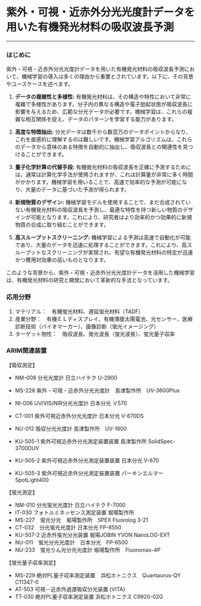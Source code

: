 # 紫外・可視・近赤外分光光度計データを用いた有機発光材料の吸収波長予測

---
### はじめに
紫外・可視・近赤外分光光度計データを用いた有機発光材料の吸収波長予測において、機械学習の導入は多くの理由から重要とされています。以下に、その背景やユースケースを述べます。

1. **データの複雑性と多様性:**
   有機発光材料は、その構造や特性において非常に複雑で多様性があります。分子内の異なる構造や電子励起状態が吸収波長に影響を与えるため、広範な分光データが必要です。機械学習は、これらの複雑な相互関係を捉え、データのパターンを学習する能力があります。

2. **高度な特徴抽出:**
   分光データは数千から数百万のデータポイントからなり、これを直感的に理解するのは難しいです。機械学習アルゴリズムは、これらのデータから意味のある特徴を自動的に抽出し、吸収波長との関連性を見つけることができます。

3. **量子化学計算の代替手段:**
   有機発光材料の吸収波長を正確に予測するためには、通常は計算化学手法が使用されますが、これは計算量が非常に多く時間がかかります。機械学習を用いることで、高速で効率的な予測が可能になり、大量のデータに基づいた予測が得られます。

4. **新規物質のデザイン:**
   機械学習モデルを使用することで、まだ合成されていない有機発光材料の吸収波長を予測し、最適な特性を持つ新しい物質のデザインが可能となります。これにより、研究者はより効率的かつ効果的に新規物質の合成に取り組むことができます。

5. **高スループットスクリーニング:**
   機械学習による予測は高速で自動化が可能であり、大量のデータを迅速に処理することができます。これにより、高スループットなスクリーニングが実現され、有望な有機発光材料の特定が迅速かつ費用対効果の高いものとなります。

このような背景から、紫外・可視・近赤外分光光度計データを活用した機械学習は、有機発光材料の研究と開発において革新的な手法となっています。

### 応用分野
1. マテリアル：　有機蛍光材料、遅延蛍光材料（TADF）  
1. 産業分野：　有機ＥＬディスプレイ、有機薄膜太陽電池、光センサー、医療診断技術（バイオマーカー）、画像診断（蛍光イメージング）  
1. ターゲット物性：　吸収波長、発光波長（蛍光波長）、蛍光量子収率

### ARIM関連装置

【吸収測定】  
- NM-009	分光光度計	日立ハイテク U-2900  
- MS-228	紫外・可視・近赤外分光光度計　島津製作所　UV-3600Plus  
- NI-006	UV/VIS/NIR分光光度計 日本分光 Ｖ570
- CT-001	紫外可視近赤外分光光度計 日本分光 V-670DS
- NU-012	吸収分光光度計	島津製作所　UV-1800

- KU-505-1	紫外可視近赤外分光測定装置装置 島津製作所 SolidSpec-3700DUV
- KU-505-2	紫外可視近赤外分光測定装置装置 日本分光 V-670
- KU-505-3	紫外可視近赤外分光測定装置装置 パーキンエルマー SpotLight400

【蛍光測定】  
- NM-010	分光蛍光光度計	日立ハイテク F-7000  
- IT-030	フォトルミネッセンス測定装置	堀場製作所  
- MS-227　蛍光分光　堀場製作所　SPEX Fluorolog 3-21
- CT-032　分光蛍光光度計 日本分光 FP-8550
- KU-507-2	近赤外蛍光分光装置 堀場JOBIN YVON NanoLOG-EXT
- NU-011　蛍光分光光度計　日本分光　FP-6500
- NU-233　蛍光りん光分光光度計	堀場製作所　Fluoromax-4P

【蛍光量子収率測定】  
- MS-229	絶対PL量子収率測定装置　浜松ホトニクス　Quantaurus-QY C11347-0  
- AT-503	可視－近赤外過渡吸収分光装置 (VITA)
- TT-030	絶対PL量子収率測定装置 浜松ホトニクス C9920-02G